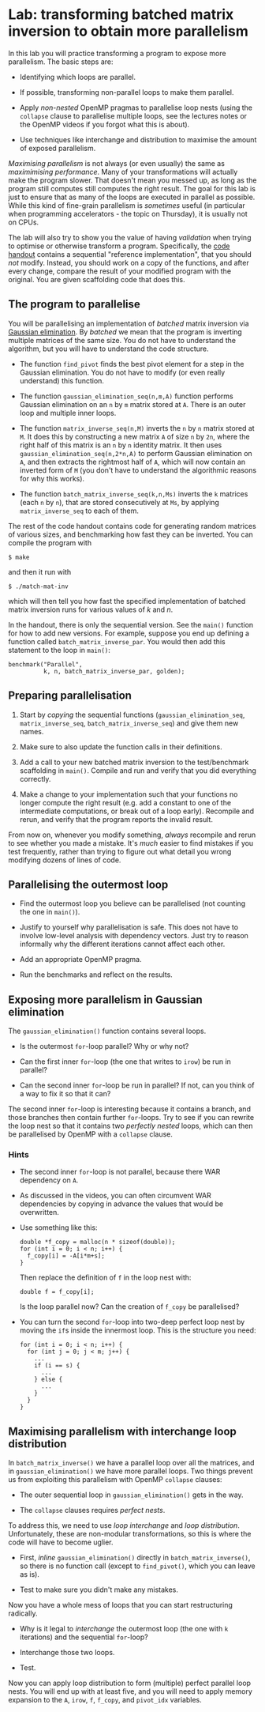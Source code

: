 # Lab: transforming batched matrix inversion to obtain more parallelism

In this lab you will practice transforming a program to expose more
parallelism.  The basic steps are:

* Identifying which loops are parallel.

* If possible, transforming non-parallel loops to make them parallel.

* Apply *non-nested* OpenMP pragmas to parallelise loop nests (using
  the `collapse` clause to parallelise multiple loops, see the
  lectures notes or the OpenMP videos if you forgot what this is
  about).

* Use techniques like interchange and distribution to maximise the
  amount of exposed parallelism.

*Maximising parallelism* is not always (or even usually) the same as
*maximimising performance*.  Many of your transformations will
actually make the program slower.  That doesn't mean you messed up, as
long as the program still computes still computes the right result.
The goal for this lab is just to ensure that as many of the loops are
executed in parallel as possible.  While this kind of fine-grain
parallelism is *sometimes* useful (in particular when programming
accelerators - the topic on Thursday), it is usually not on CPUs.

The lab will also try to show you the value of having *validation*
when trying to optimise or otherwise transform a program.
Specifically, the [code handout](src/) contains a sequential
"reference implementation", that you should *not* modify.  Instead,
you should work on a copy of the functions, and after every change,
compare the result of your modified program with the original.  You
are given scaffolding code that does this.

## The program to parallelise

You will be parallelising an implementation of *batched* matrix
inversion via [Gaussian
elimination](https://en.wikipedia.org/wiki/Gaussian_elimination).  By
*batched* we mean that the program is inverting multiple matrices of
the same size.  You do not have to understand the algorithm, but you
will have to understand the code structure.

* The function `find_pivot` finds the best pivot element for a step in
  the Gaussian elimination.  You do not have to modify (or even really
  understand) this function.

* The function `gaussian_elimination_seq(n,m,A)` function performs
  Gaussian elimination on an `n` by `m` matrix stored at `A`.  There
  is an outer loop and multiple inner loops.

* The function `matrix_inverse_seq(n,M)` inverts the `n` by `n` matrix
  stored at `M`.  It does this by constructing a new matrix `A` of
  size `n` by `2n`, where the right half of this matrix is an `n` by
  `n` identity matrix.  It then uses
  `gaussian_elimination_seq(n,2*n,A)` to perform Gaussian elimination
  on `A`, and then extracts the rightmost half of `A`, which will now
  contain an inverted form of `M` (you don't have to understand the
  algorithmic reasons for why this works).

* The function `batch_matrix_inverse_seq(k,n,Ms)` inverts the `k`
  matrices (each `n` by `n`), that are stored consecutively at `Ms`,
  by applying `matrix_inverse_seq` to each of them.

The rest of the code handout contains code for generating random
matrices of various sizes, and benchmarking how fast they can be
inverted.  You can compile the program with

```
$ make
```

and then it run with

```
$ ./match-mat-inv
```

which will then tell you how fast the specified implementation of
batched matrix inversion runs for various values of *k* and *n*.

In the handout, there is only the sequential version.  See the
`main()` function for how to add new versions.  For example, suppose
you end up defining a function called `batch_matrix_inverse_par`.  You
would then add this statement to the loop in `main()`:

```
benchmark("Parallel",
          k, n, batch_matrix_inverse_par, golden);
```

## Preparing parallelisation

1. Start by *copying* the sequential functions
   (`gaussian_elimination_seq`, `matrix_inverse_seq`,
   `batch_matrix_inverse_seq`) and give them new names.

2. Make sure to also update the function calls in their definitions.

3. Add a call to your new batched matrix inversion to the
   test/benchmark scaffolding in `main()`.  Compile and run and verify
   that you did everything correctly.

4. Make a change to your implementation such that your functions no
   longer compute the right result (e.g. add a constant to one of the
   intermediate computations, or break out of a loop early).
   Recompile and rerun, and verify that the program reports the
   invalid result.

From now on, whenever you modify something, *always* recompile and
rerun to see whether you made a mistake.  It's *much* easier to find
mistakes if you test frequently, rather than trying to figure out what
detail you wrong modifying dozens of lines of code.

## Parallelising the outermost loop

* Find the outermost loop you believe can be parallelised (not
  counting the one in `main()`).

* Justify to yourself why parallelisation is safe.  This does not have
  to involve low-level analysis with dependency vectors.  Just try to
  reason informally why the different iterations cannot affect each
  other.

* Add an appropriate OpenMP pragma.

* Run the benchmarks and reflect on the results.

## Exposing more parallelism in Gaussian elimination

The `gaussian_elimination()` function contains several loops.

* Is the outermost `for`-loop parallel?  Why or why not?

* Can the first inner `for`-loop (the one that writes to `irow`) be
  run in parallel?

* Can the second inner `for`-loop be run in parallel?  If not, can you
  think of a way to fix it so that it can?

The second inner `for`-loop is interesting because it contains a
branch, and those branches then contain further `for`-loops.  Try to
see if you can rewrite the loop nest so that it contains two
*perfectly nested* loops, which can then be parallelised by OpenMP
with a `collapse` clause.

### Hints

* The second inner `for`-loop is not parallel, because there WAR
  dependency on `A`.

* As discussed in the videos, you can often circumvent WAR
  dependencies by copying in advance the values that would be
  overwritten.

* Use something like this:

  ```
  double *f_copy = malloc(n * sizeof(double));
  for (int i = 0; i < n; i++) {
    f_copy[i] = -A[i*m+s];
  }
  ```

  Then replace the definition of `f` in the loop nest with:

  ```
  double f = f_copy[i];
  ```

  Is the loop parallel now?  Can the creation of `f_copy` be
  parallelised?

* You can turn the second `for`-loop into two-deep perfect loop nest
  by moving the `if`s inside the innermost loop.  This is the
  structure you need:

  ```
  for (int i = 0; i < n; i++) {
    for (int j = 0; j < m; j++) {
      ...
      if (i == s) {
        ...
      } else {
        ...
      }
    }
  }
  ```

## Maximising parallelism with interchange loop distribution

In `batch_matrix_inverse()` we have a parallel loop over all the
matrices, and in `gaussian_elimination()` we have more parallel loops.
Two things prevent us from exploiting this parallelism with OpenMP
`collapse` clauses:

* The outer sequential loop in `gaussian_elimination()` gets in the way.

* The `collapse` clauses requires *perfect nests*.

To address this, we need to use *loop interchange* and *loop
distribution*.  Unfortunately, these are non-modular transformations,
so this is where the code will have to become uglier.

* First, *inline* `gaussian_elimination()` directly in
  `batch_matrix_inverse()`, so there is no function call (except to
  `find_pivot()`, which you can leave as is).

* Test to make sure you didn't make any mistakes.

Now you have a whole mess of loops that you can start restructuring
radically.

* Why is it legal to *interchange* the outermost loop (the one with
  `k` iterations) and the sequential `for`-loop?

* Interchange those two loops.

* Test.

Now you can apply loop distribution to form (multiple) perfect
parallel loop nests.  You will end up with at least five, and you will
need to apply memory expansion to the `A`, `irow`, `f`, `f_copy`, and
`pivot_idx` variables.
